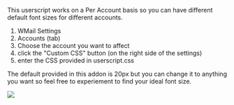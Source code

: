 This userscript works on a Per Account basis so you can have different default font sizes for different accounts.

1. WMail Settings
1. Accounts (tab)
1. Choose the account you want to affect
1. click the "Custom CSS" button (on the right side of the settings)
1. enter the CSS provided in userscript.css

The default provided in this addon is 20px but you can change it to anything you want so feel free to experiement to find your ideal font size.

![](https://camo.githubusercontent.com/cdb786ac855231ac185a6e9da3b0e908bf6c0329/687474703a2f2f692e696d6775722e636f6d2f4a464f657468342e6a7067)
